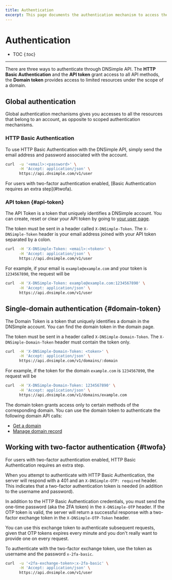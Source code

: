 ```yaml
---
title: Authentication
excerpt: This page documents the authentication mechanism to access the DNSimple API.
---
```


# Authentication

* TOC
{:toc}

---

There are three ways to authenticate through DNSimple API. The **HTTP Basic Authentication** and the **API token** grant access to all API methods, the **Domain token** provides access to limited resources under the scope of a domain.

## Global authentication

Global authentication mechanisms gives you accesses to all the resources that belong to an account, as opposite to scoped authentication mechanisms.

### HTTP Basic Authentication

To use HTTP Basic Authentication with the DNSimple API, simply send the email address and password associated with the account.

~~~bash
curl  -u '<email>:<password>' \
      -H 'Accept: application/json' \
      https://api.dnsimple.com/v1/user
~~~

<note>
For users with two-factor authentication enabled, [Basic Authentication requires an extra step](#twofa).
</note>

### API token {#api-token}

The API Token is a token that uniquely identifies a DNSimple account. You can create, reset or clear your API token by going to [your user page](https://dnsimple.com/user).

The token must be sent in a header called `X-DNSimple-Token`. The `X-DNSimple-Token` header is your email address joined with your API token separated by a colon. 

~~~bash
curl  -H 'X-DNSimple-Token: <email>:<token>' \
      -H 'Accept: application/json' \
      https://api.dnsimple.com/v1/user
~~~

For example, if your email is `example@example.com` and your token is `1234567890`, the request will be

~~~bash
curl  -H 'X-DNSimple-Token: example@example.com:1234567890' \
      -H 'Accept: application/json' \
      https://api.dnsimple.com/v1/user
~~~

## Single-domain authentication {#domain-token}

The Domain Token is a token that uniquely identifies a domain in the DNSimple account. You can find the domain token in the domain page.

The token must be sent in a header called `X-DNSimple-Domain-Token`. The `X-DNSimple-Domain-Token` header must contain the token only.

~~~bash
curl  -H 'X-DNSimple-Domain-Token: <token>' \
      -H 'Accept: application/json' \
      https://api.dnsimple.com/v1/domains/:domain
~~~

For example, if the token for the domain `example.com` is `1234567890`, the request will be

~~~bash
curl  -H 'X-DNSimple-Domain-Token: 1234567890' \
      -H 'Accept: application/json' \
      https://api.dnsimple.com/v1/domains/example.com
~~~

The domain token grants access only to certain methods of the corresponding domain. You can use the domain token to authenticate the following domain API calls:

- [Get a domain](/domains/#get)
- [Manage domain record](/domains/records/)

## Working with two-factor authentication {#twofa}

For users with two-factor authentication enabled, HTTP Basic Authentication requires an extra step.

When you attempt to authenticate with HTTP Basic Authentication, the server will respond with a 401 and an `X-DNSimple-OTP: required` header. This indicates that a two-factor authentication token is needed (in addition to the username and password).

In addition to the HTTP Basic Authentication credentials, you must send the one-time password (aka the 2FA token) in the `X-DNSimple-OTP` header. If the OTP token is valid, the server will return a successful response with a two-factor exchange token in the `X-DNSimple-OTP-Token` header.

You can use this exchange token to authenticate subsequent requests, given that OTP tokens expires every minute and you don't really want to provide one on every request.

To authenticate with the two-factor exchange token, use the token as username and the password `x-2fa-basic`.

~~~bash
curl  -u '<2fa-exchange-token>:x-2fa-basic' \
      -H 'Accept: application/json' \
      https://api.dnsimple.com/v1/user
~~~


